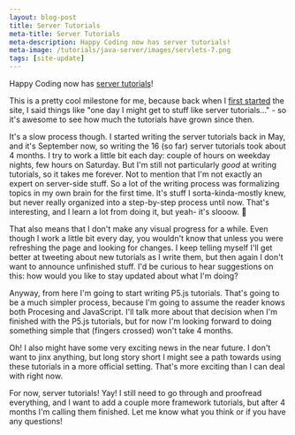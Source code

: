```yaml
---
layout: blog-post
title: Server Tutorials
meta-title: Server Tutorials
meta-description: Happy Coding now has server tutorials!
meta-image: /tutorials/java-server/images/servlets-7.png
tags: [site-update]
---
```


Happy Coding now has [server tutorials](/tutorials/java-server)!

This is a pretty cool milestone for me, because back when I [first started](/blog/hello-world) the site, I said things like "one day I might get to stuff like server tutorials..." - so it's awesome to see how much the tutorials have grown since then.

It's a slow process though. I started writing the server tutorials back in May, and it's September now, so writing the 16 (so far) server tutorials took about 4 months. I try to work a little bit each day: couple of hours on weekday nights, few hours on Saturday. But I'm still not particularly *good* at writing tutorials, so it takes me forever. Not to mention that I'm not exactly an expert on server-side stuff. So a lot of the writing process was formalizing topics in my own brain for the first time. It's stuff I sorta-kinda-mostly knew, but never really organized into a step-by-step process until now. That's interesting, and I learn a lot from doing it, but yeah- it's slooow. :turtle:

That also means that I don't make any visual progress for a while. Even though I work a little bit every day, you wouldn't know that unless you were refreshing the page and looking for changes. I keep telling myself I'll get better at tweeting about new tutorials as I write them, but then again I don't want to announce unfinished stuff. I'd be curious to hear suggestions on this: how would you like to stay updated about what I'm doing?

Anyway, from here I'm going to start writing P5.js tutorials. That's going to be a much simpler process, because I'm going to assume the reader knows both Procesing and JavaScript. I'll talk more about that decision when I'm finished with the P5.js tutorials, but for now I'm looking forward to doing something simple that (fingers crossed) won't take 4 months.

Oh! I also might have some very exciting news in the near future. I don't want to jinx anything, but long story short I might see a path towards using these tutorials in a more official setting. That's more exciting than I can deal with right now.

For now, server tutorials! Yay! I still need to go through and proofread everything, and I want to add a couple more framework tutorials, but after 4 months I'm calling them finished. Let me know what you think or if you have any questions!
